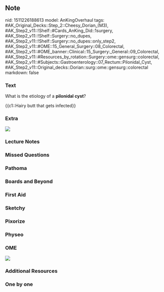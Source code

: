 ## Note
nid: 1511226188613
model: AnKingOverhaul
tags: #AK_Original_Decks::Step_2::Cheesy_Dorian_(M3), #AK_Step2_v11::!Shelf::#Cards_AnKing_Did::1surgery, #AK_Step2_v11::!Shelf::Surgery::no_dupes, #AK_Step2_v11::!Shelf::Surgery::no_dupes::only_step2, #AK_Step2_v11::#OME::15_General_Surgery::08_Colorectal, #AK_Step2_v11::#OME_banner::Clinical::15_Surgery:_General::09_Colorectal, #AK_Step2_v11::#Resources_by_rotation::Surgery::ome::gensurg::colorectal, #AK_Step2_v11::#Subjects::Gastroenterology::07_Rectum::Pilonidal_Cyst, #AK_Step2_v11::Original_decks::Dorian::surg::ome::gensurg::colorectal
markdown: false

### Text
What is the etiology of a <b>pilonidal cyst</b>?
<div>
  {{c1::Hairy butt that gets infected}}
</div>

### Extra
<div><img src="paste-17330193039361.jpg"></div>

### Lecture Notes


### Missed Questions


### Pathoma


### Boards and Beyond


### First Aid


### Sketchy


### Pixorize


### Physeo


### OME
<div class="ome-widget">
  <a href=
  "https://onlinemeded.org/spa/surgery-general/colorectal/acquire?ref=anki">
  <img src="_OME_AnkiFlashcards_Lesson_5.png"></a>
</div>

### Additional Resources


### One by one

